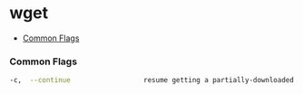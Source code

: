 # wget

- [Common Flags](#common-flags)

### Common Flags
```sh
-c,  --continue                  resume getting a partially-downloaded file
```

### 
```sh

```

### 
```sh

```

### 
```sh

```

### 
```sh

```

### 
```sh

```

### 
```sh

```

### 
```sh

```

### 
```sh

```

### 
```sh

```